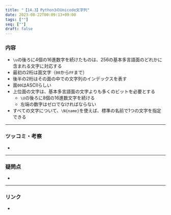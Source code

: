 ```yaml
---
title: "【14.3】Python3のUnicode文字列"
date: 2023-08-22T00:09:13+09:00
tags: [""]
seq: [""]
draft: false
---
```


### 内容
- `\u`の後ろに4個の16進数字を続けたものは、256の基本多言語面のどれかに含まれる文字に対応する
- 最初の2桁は面文字（`00`から`FF`まで）
- 後半の2桁はその面の中での文字列のインデックスを表す
- 面`00`はASCIIらしい
- 上位面の文字は、基本多言語面の文字よりも多くのビットを必要とする
  - `\U`の後ろに8個の16進数文字を続ける
  - 左端の数字はゼロでなければならない
- すべての文字について、`\N{name}`を使えば、標準の名前で1つの文字を指定できる

---
### ツッコミ・考察
- 

---
### 疑問点
- 


---
### リンク
- 